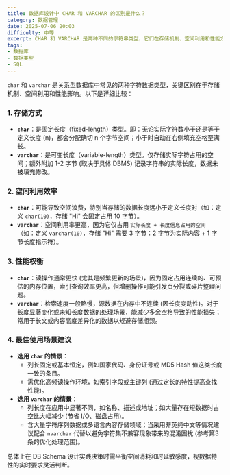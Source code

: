 ```yaml
---
title: 数据库设计中 CHAR 和 VARCHAR 的区别是什么？
category: 数据管理
date: 2025-07-06 20:03
difficulty: 中等
excerpt: CHAR 和 VARCHAR 是两种不同的字符串类型，它们在存储机制、空间利用和性能方面存在差异。CHAR 固定长度，而 VARCHAR 可变长度，并且存储方式不同会影响数据的读写速度。
tags:
- 数据库
- 数据类型
- SQL
---
```

`char` 和 `varchar` 是关系型数据库中常见的两种字符数据类型，关键区别在于存储机制、空间利用和性能影响。以下是详细比较：

### 1. 存储方式
- **`char`**：是固定长度（fixed-length）类型。即：无论实际字符数小于还是等于定义长度 (n)，都会分配确切 n 个字节空间；小于时自动在右侧填充空格至满长。
- **`varchar`**：是可变长度（variable-length）类型。仅存储实际字符占用的空间；额外附加 1-2 字节 (取决于具体 DBMS) 记录字符串的实际长度，数据未被填充修改。

### 2. 空间利用效率
- **`char`**：可能导致空间浪费，特别当存储的数据长度远小于定义长度时（如：定义 `char(10)`，存储 "Hi" 会固定占用 10 字节）。
- **`varchar`**：空间利用率更高，因为它仅占用 `实际长度 + 长度信息占用的空间`（如：定义 `varchar(10)`，存储 "Hi" 需要 3 字节：2 字节为实际内容 + 1 字节长度指示符）。

### 3. 性能权衡
- **`char`**：读操作通常更快 (尤其是频繁更新的场景)，因为固定占用连续的、可预估的内存位置，索引查询效率更高，但增删操作可能引发页分裂或碎片整理问题。
- **`varchar`**：检索速度一般略慢，源数据在内存中不连续 (因长度变动性)。对于长度显著变化或未知长度数据的处理场景，能减少多余空格导致的性能损失；常用于长文或内容高度差异化的数据以规避存储瓶颈。

### 4. 最佳使用场景建议
- **选用 `char` 的情景**：
  - 列长固定或基本恒定，例如国家代码、身份证号或 MD5 Hash 值这类长度一致的条目。
  - 需优化高频读操作环境，如索引字段或主键列 (通过定长的特性提高查找性能)。
- **选用 `varchar` 的情景**：
  - 列长度在应用中显著不同，如名称、描述或地址；如大量存在短数据时占空比大幅减少 (节省 I/O、磁盘占用)。
  - 含大量字符序列数据或多语言内容存储领域；当采用非英纯中文等情况建议配合 `nvarchar` 代替以避免字符集不兼容现象带来的混淆困扰 (参考第3条的优化处理范围)。

总体上在 DB Schema 设计实践决策时需平衡空间消耗和时延敏感度，视数据特性的实时要求灵活判断。

